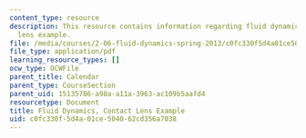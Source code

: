 ```yaml
---
content_type: resource
description: This resource contains information regarding fluid dynamics, contact
  lens example.
file: /media/courses/2-06-fluid-dynamics-spring-2013/c0fc330f5d4a01ce504062cd356a7038_MIT2_06S13_notes_lens.pdf
file_type: application/pdf
learning_resource_types: []
ocw_type: OCWFile
parent_title: Calendar
parent_type: CourseSection
parent_uid: 15135786-a98a-a11a-3963-ac109b5aafd4
resourcetype: Document
title: Fluid Dynamics, Contact Lens Example
uid: c0fc330f-5d4a-01ce-5040-62cd356a7038
---
```


